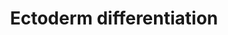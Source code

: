 ---
annotations:
- id: PW:0000004
  parent: regulatory pathway
  type: Pathway Ontology
  value: regulatory pathway
authors:
- Nsalomonis
- Egonw
- MaintBot
- Zari
- Khanspers
- Fehrhart
- Susan
- Mkutmon
- Marvin M2
- Eweitz
communities:
- CIRM_Related
description: 'Model depicting ectoderm specification based on the literature and highly
  enriched gene expression profiles via comparison across dozens of independent induced
  and embryonic pluripotent stem cell lines, following differentiation to multiple
  lineages (ectoderm, mesoderm, endoderm, embryoid body). The underlying genomic data
  can be obtained from:  https://www.synapse.org/#!Synapse:syn1773109.  Proteins on
  this pathway have targeted assays available via the [https://assays.cancer.gov/available_assays?wp_id=WP2858
  CPTAC Assay Portal]'
last-edited: 2021-05-12
organisms:
- Homo sapiens
redirect_from:
- /index.php/Pathway:WP2858
- /instance/WP2858
revision: null
schema-jsonld:
- '@context': https://schema.org/
  '@id': https://wikipathways.github.io/pathways/WP2858.html
  '@type': Dataset
  creator:
    '@type': Organization
    name: WikiPathways
  description: 'Model depicting ectoderm specification based on the literature and
    highly enriched gene expression profiles via comparison across dozens of independent
    induced and embryonic pluripotent stem cell lines, following differentiation to
    multiple lineages (ectoderm, mesoderm, endoderm, embryoid body). The underlying
    genomic data can be obtained from:  https://www.synapse.org/#!Synapse:syn1773109.  Proteins
    on this pathway have targeted assays available via the [https://assays.cancer.gov/available_assays?wp_id=WP2858
    CPTAC Assay Portal]'
  keywords:
  - ABCC4
  - AES
  - AHI1
  - ANKS1B
  - ARHGAP10
  - ARHGAP15
  - ARHGDIG
  - ARHGEF9
  - ARX
  - ASTN1
  - BAZ1A
  - BCAS3
  - BCOR
  - BMP4
  - BMPR1A
  - BOC
  - C1GALT1
  - CAP2
  - CCDC130
  - CCDC88C
  - CCL2
  - CDH6
  - CDH8
  - CDON
  - CELSR2
  - CLDN11
  - CLVS1
  - CROCCP2
  - CTBP1
  - CTNNA2
  - CTNNB1
  - CTNND2
  - DMD
  - EDA
  - EDA2R
  - ELOVL2
  - ELOVL4
  - FGFR2
  - FHL2
  - FOXA2
  - FOXL1
  - FYN
  - FZD4
  - FZD5
  - FZD8
  - GAS2L1
  - GATA6
  - GLB1
  - GLI3
  - GRAMD1B
  - GREB1
  - HDAC10
  - HDAC6
  - HESX1
  - HIST1H2BH
  - HMGB2
  - JAKMIP1
  - JUP
  - KCNK10
  - KIAA1161
  - KIFC3
  - KRT6A
  - LDB2
  - LHX1
  - LY6E
  - MAFB
  - MECP2
  - MIR124-1
  - MIR15B
  - MIR34C
  - MIR361
  - MIR486
  - MKS1
  - MYC
  - MZF1
  - NARS2
  - NF2
  - NFATC1
  - NLGN1
  - NLK
  - NR2F2
  - NUMA1
  - OGT
  - PAN2
  - PAX3
  - PAX6
  - PDE7A
  - PGM1
  - PHF8
  - PI4KA
  - PIM1
  - PLCXD3
  - PLXNA2
  - PODXL
  - POU2F2
  - PPARD
  - PPFIBP2
  - PRKAG2
  - PTPN13
  - PTPRB
  - RAB8B
  - RGMA
  - RHPN1
  - RIT1
  - ROR2
  - RRBP1
  - SCHIP1
  - SDCBP
  - SERPINB6
  - SGSM3
  - SHH
  - SIX6
  - SKIL
  - SMAD4
  - SMURF1
  - SNCA
  - SOCS2
  - SORCS1
  - SOX2
  - SPRY2
  - ST8SIA4
  - STC1
  - STX16
  - TBL1X
  - TCF3
  - TCF7L1
  - TFAP2A
  - TFAP2C
  - TNFRSF11B
  - TOX3
  - TRIM33
  - TRPM2
  - TSC22D1
  - TSKU
  - TTC14
  - UBTF
  - VAX2
  - WDR44
  - WNT1
  - ZBTB16
  - ZBTB2
  - ZBTB7B
  - ZFHX4
  - ZNF219
  license: CC0
  name: Ectoderm differentiation
seo: CreativeWork
title: Ectoderm differentiation
wpid: WP2858
---